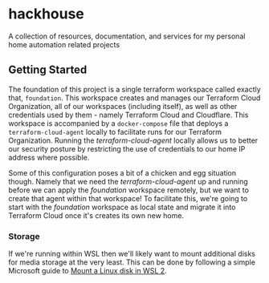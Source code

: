 # hackhouse

A collection of resources, documentation, and services for my personal home automation related projects

## Getting Started

The foundation of this project is a single terraform workspace called exactly that, `foundation`. This workspace creates and manages our Terraform Cloud Organization, all of our workspaces (including itself), as well as other credentials used by them - namely Terraform Cloud and Cloudflare. This workspace is accompanied by a `docker-compose` file that deploys a `terraform-cloud-agent` locally to facilitate runs for our Terraform Organization. Running the _terraform-cloud-agent_ locally allows us to better our security posture by restricting the use of credentials to our home IP address where possible.

Some of this configuration poses a bit of a chicken and egg situation though. Namely that we need the _terraform-cloud-agent_ up and running before we can apply the _foundation_ workspace remotely, but we want to create that agent within that workspace! To facilitate this, we're going to start with the _foundation_ workspace as local state and migrate it into Terraform Cloud once it's creates its own new home.

### Storage

If we're running within WSL then we'll likely want to mount additional disks for media storage at the very least. This can be done by following a simple Microsoft guide to [Mount a Linux disk in WSL 2](https://learn.microsoft.com/en-us/windows/wsl/wsl2-mount-disk).

